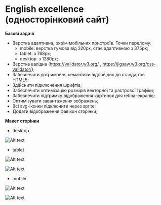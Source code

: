 # English excellence (односторінковий сайт)

**Базові задачі**

- Верстка адаптивна, окрім мобільних пристроїв. Точки перелому:
  - mobile: верстка гумова від 320px, стає адаптивною з 375px;
  - tablet: з 768px;
  - desktop: з 1280px;
- Верстка валідна (https://validator.w3.org/ , https://jigsaw.w3.org/css-validator/);
- Забезпечити дотримання семантики відповідно до стандартів HTML5;
- Здійснити підключення шрифтів;
- Забезпечити оптимізацію розмірів векторної та растрової графіки;
- Забезпечити підтримку відображення картинок для retina-екранів;
- Оптимізувати завантаження зображень;
- Всі svg-іконки підключити через sprite;
- Додати відображення фавікон сторінки;

**Макет сторінки**

  - desktop

  ![Alt text](./assets/desktop.jpg)

  - tablet

  ![Alt text](./assets/tablet.jpg)

  ![Alt text](./assets/menu_tablet.jpg)

  - mobile

  ![Alt text](./assets/mobile.jpg)

  ![Alt text](./assets/menu_mobile.jpg)

